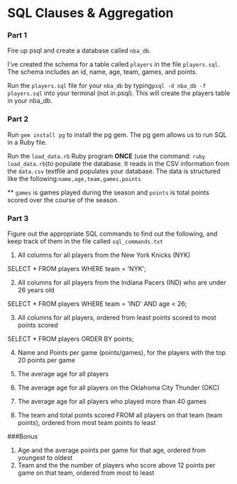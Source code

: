 # SQL Clauses & Aggregation

### Part 1

Fire up psql and create a database called `nba_db`.

I've created the schema for a table called `players` in the file `players.sql`. The schema includes an id, name, age, team, games, and points.

Run the `players.sql` file for your `nba_db` by typing`psql -d nba_db -f players.sql` into your terminal (not in psql). This will create the players table in your nba_db.

### Part 2

Run `gem install pg` to install the pg gem. The pg gem allows us to run SQL in a Ruby file.

Run the `load_data.rb` Ruby program __ONCE__ (use the command: ```ruby load_data.rb```)to populate the database. It reads in the CSV information from the `data.csv` textfile and populates your database. The data is structured like the following:`name,age,team,games,points`

** `games` is games played during the season and `points` is total points scored over the course of the season.

### Part 3

Figure out the appropriate SQL commands to find out the following, and keep track of them in the file called `sql_commands.txt`

1. All columns for all players from the New York Knicks (NYK)

SELECT * FROM players WHERE team = 'NYK';

2. All columns for all players from the Indiana Pacers (IND) who are under 26 years old

SELECT * FROM players WHERE team = 'IND' AND age < 26;

3. All columns for all players, ordered from least points scored to most points scored

SELECT * FROM players ORDER BY points;

4. Name and Points per game (points/games), for the players with the top 20 points per game

5. The average age for all players

6. The average age for all players on the Oklahoma City Thunder (OKC)

7. The average age for all players who played more than 40 games

8. The team and total points scored FROM all players on that team (team points), ordered from most team points to least

###Bonus
1. Age and the average points per game for that age, ordered from youngest to oldest
2. Team and the the number of players who score above 12 points per game on that team, ordered from most to least
